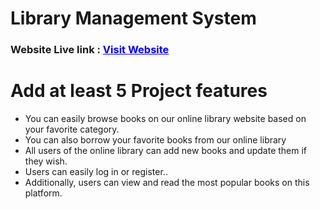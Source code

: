 
<h1>Library Management System</h1>
<h3>Website Live link :  <a style="color: blue;" href="https://libary-management-991d0.web.app/" class="blue-link">Visit Website</a> </h3>

<h1>Add at least 5 Project features</h1>
<ul>
    <li>You can easily browse books on our online library website based on your favorite category.</li>
    <li>You can also borrow your favorite books from our online library</li>
    <li>All users of the online library can add new books and update them if they wish.</li>
    <li>Users can easily log in or register..</li>
    <li>Additionally, users can view and read the most popular books on this platform.</li>
</ul>
